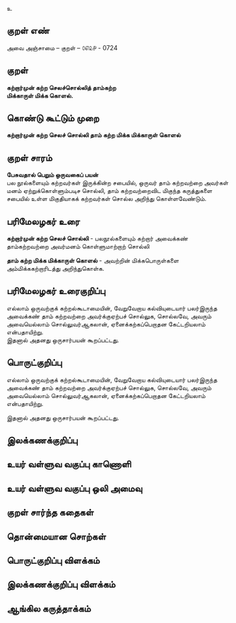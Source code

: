உ

## குறள் எண் 

அவை அஞ்சாமை  – குறள் – ௦௭௨௪ - 0724  

## குறள் 

**கற்றார்முன் கற்ற செலச்சொல்லித் தாம்கற்ற  
மிக்காருள் மிக்க கொளல்.**    

## கொண்டு கூட்டும் முறை

**கற்றார்முன் கற்ற செலச் சொல்லி தாம் கற்ற மிக்க மிக்காருள் கொளல்**

## குறள் சாரம் 

**பேசுவதால் பெறும் ஒருவகைப் பயன்**  
பல நூல்களையும் கற்றவர்கள் இருக்கின்ற சபையில், ஒருவர் தாம் கற்றவற்றை அவர்கள் மனம் ஏற்றுக்கொள்ளும்படிச சொல்லி, தாம் கற்றவற்றைவிட மிகுந்த கருத்துகளை சபையில் உள்ள மிகுதியாகக் கற்றவர்கள் சொல்ல அறிந்து கொள்ளவேண்டும்.  

## பரிமேலழகர் உரை

**கற்றார்முன் கற்ற செலச் சொல்லி** - பலநூல்களையும் கற்றார் அவைக்கண் தாம்கற்றவற்றை அவர்மனம் கொள்ளுமாற்றாற் சொல்லி  

**தாம் கற்ற மிக்க மிக்காருள் கொளல்** - அவற்றின் மிக்கபொருள்களை அம்மிக்ககற்றாரிடத்து அறிந்துகொள்க. 

## பரிமேலழகர் உரைகுறிப்பு   

எல்லாம் ஒருவற்குக் கற்றல்கூடாமையின், வேறுவேறாய கல்வியுடையார் பலர்இருந்த அவைக்கண் தாம் கற்றவற்றை அவர்க்குஏற்பச் சொல்லுக, சொல்லவே, அவரும் அவையெல்லாம் சொல்லுவர்ஆகலான், ஏனைக்கற்கப்பெறாதன கேட்டறியலாம் என்பதாயிற்று.  
இதனால் அதனது ஒருசார்பயன் கூறப்பட்டது.     

## பொருட்குறிப்பு 

எல்லாம் ஒருவற்குக் கற்றல்கூடாமையின், வேறுவேறாய கல்வியுடையார் பலர்இருந்த அவைக்கண் தாம் கற்றவற்றை அவர்க்குஏற்பச் சொல்லுக, சொல்லவே, அவரும் அவையெல்லாம் சொல்லுவர்ஆகலான், ஏனைக்கற்கப்பெறாதன கேட்டறியலாம் என்பதாயிற்று.    

இதனால் அதனது ஒருசார்பயன் கூறப்பட்டது.      

## இலக்கணக்குறிப்பு  


## உயர் வள்ளுவ வகுப்பு காணொளி


## உயர் வள்ளுவ வகுப்பு ஒலி அமைவு 

 
## குறள் சார்ந்த கதைகள் 


## தொன்மையான சொற்கள்


## பொருட்குறிப்பு விளக்கம்


## இலக்கணக்குறிப்பு விளக்கம்


## ஆங்கில கருத்தாக்கம் 


